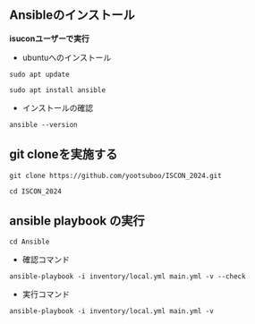 ## Ansibleのインストール
**isuconユーザーで実行**

- ubuntuへのインストール
```title:$
sudo apt update
```
```title:$
sudo apt install ansible
```
- インストールの確認
```title:$
ansible --version
```

## git cloneを実施する
```title:$
git clone https://github.com/yootsuboo/ISCON_2024.git
```
```title:$
cd ISCON_2024
``` 

## ansible playbook の実行
```title:$
cd Ansible
```
- 確認コマンド
```title:$
ansible-playbook -i inventory/local.yml main.yml -v --check
```

- 実行コマンド
```title:$
ansible-playbook -i inventory/local.yml main.yml -v
```

